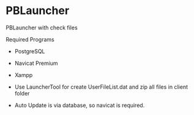 # PBLauncher
PBLauncher with check files 

Required Programs

- PostgreSQL
- Navicat Premium
- Xampp

- Use LauncherTool for create UserFileList.dat and zip all files in client folder
- Auto Update is via database, so navicat is required.
